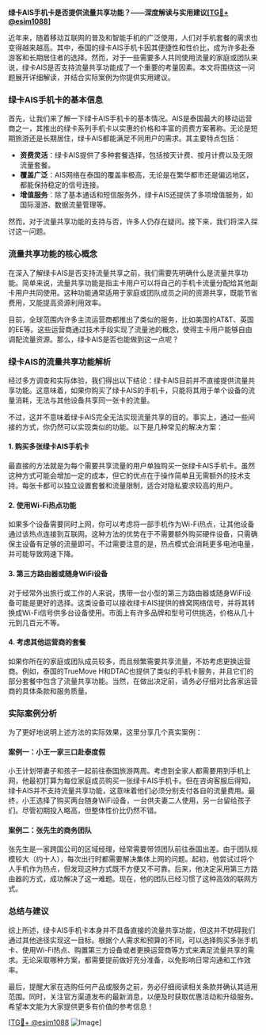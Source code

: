 **绿卡AIS手机卡是否提供流量共享功能？——深度解读与实用建议[[TG💪+ @esim1088](https://t.me/s/esim1088)]**

近年来，随着移动互联网的普及和智能手机的广泛使用，人们对手机套餐的需求也变得越来越高。其中，泰国的绿卡AIS手机卡因其便捷性和性价比，成为许多赴泰游客和长期居住者的选择。然而，对于一些需要多人共同使用流量的家庭或团队来说，绿卡AIS是否支持流量共享功能成了一个重要的考量因素。本文将围绕这一问题展开详细解读，并结合实际案例为你提供实用建议。

### 绿卡AIS手机卡的基本信息

首先，让我们来了解一下绿卡AIS手机卡的基本情况。AIS是泰国最大的移动运营商之一，其推出的绿卡系列手机卡以实惠的价格和丰富的资费方案著称。无论是短期旅游还是长期居住，绿卡AIS都能满足不同用户的需求。其主要特点包括：

- **资费灵活**：绿卡AIS提供了多种套餐选择，包括按天计费、按月计费以及无限流量套餐。
- **覆盖广泛**：AIS网络在泰国的覆盖率极高，无论是在繁华都市还是偏远地区，都能保持稳定的信号连接。
- **增值服务**：除了基本通话和短信服务外，绿卡AIS还提供了多项增值服务，如国际漫游、数据流量管理等。

然而，对于流量共享功能的支持与否，许多人仍存在疑问。接下来，我们将深入探讨这一问题。

### 流量共享功能的核心概念

在深入了解绿卡AIS是否支持流量共享之前，我们需要先明确什么是流量共享功能。简单来说，流量共享功能是指主卡用户可以将自己的手机卡流量分配给其他副卡用户共同使用。这种功能通常适用于家庭或团队成员之间的资源共享，既能节省费用，又能提高资源利用效率。

目前，全球范围内许多主流运营商都推出了类似的服务，比如美国的AT&T、英国的EE等。这些运营商通过技术手段实现了流量池的概念，使得主卡用户能够自由调配流量资源。那么，绿卡AIS是否也能做到这一点呢？

### 绿卡AIS的流量共享功能解析

经过多方调查和实际体验，我们得出以下结论：绿卡AIS目前并不直接提供流量共享功能。这意味着，如果你购买了绿卡AIS的手机卡，只能将其用于单个设备的流量消耗，无法与其他设备共享同一张卡的流量。

不过，这并不意味着绿卡AIS完全无法实现流量共享的目的。事实上，通过一些间接的方式，你仍然可以实现类似的功能。以下是几种常见的解决方案：

#### 1. 购买多张绿卡AIS手机卡

最直接的方法就是为每个需要共享流量的用户单独购买一张绿卡AIS手机卡。虽然这种方式可能会增加一定的成本，但它的优点在于操作简单且无需额外的技术支持。每张卡都可以独立设置套餐和流量限制，适合对隐私要求较高的用户。

#### 2. 使用Wi-Fi热点功能

如果多个设备需要同时上网，你可以考虑将一部手机作为Wi-Fi热点，让其他设备通过该热点连接到互联网。这种方法的优势在于不需要额外购买硬件设备，只需确保主设备有足够的流量即可。不过需要注意的是，热点模式会消耗更多电池电量，并可能导致网速下降。

#### 3. 第三方路由器或随身WiFi设备

对于经常外出旅行或工作的人来说，携带一台小型的第三方路由器或随身WiFi设备可能是更好的选择。这类设备可以接收绿卡AIS提供的蜂窝网络信号，并将其转换成Wi-Fi信号供多台设备使用。市面上有许多品牌和型号可供挑选，价格从几十元到几百元不等。

#### 4. 考虑其他运营商的套餐

如果你所在的家庭或团队成员较多，而且频繁需要共享流量，不妨考虑更换运营商。例如，泰国的TrueMove H和DTAC也提供了类似的手机卡服务，并且它们的部分套餐中包含了流量共享功能。当然，在做出决定前，请务必仔细对比各家运营商的具体条款和服务质量。

### 实际案例分析

为了更好地说明上述方法的实际效果，这里分享几个真实案例：

#### 案例一：小王一家三口赴泰度假

小王计划带妻子和孩子一起前往泰国旅游两周。考虑到全家人都需要用到手机上网，他最初打算为每位家庭成员购买一张绿卡AIS手机卡。但在咨询客服后得知，绿卡AIS并不支持流量共享功能，这意味着他们必须分别支付各自的流量费用。最终，小王选择了购买两台随身WiFi设备，一台供夫妻二人使用，另一台留给孩子们。尽管初期投入略高，但整体性价比仍然不错。

#### 案例二：张先生的商务团队

张先生是一家跨国公司的区域经理，经常需要带领团队前往泰国出差。由于团队规模较大（约十人），每次出行时都需要解决集体上网的问题。起初，他尝试过将个人手机作为热点，但发现这种方式既不方便又不可靠。后来，他决定采用第三方路由器的方式，成功解决了这一难题。现在，他的团队已经习惯了这种高效的联网方式。

### 总结与建议

综上所述，绿卡AIS手机卡本身并不具备直接的流量共享功能，但这并不妨碍我们通过其他途径实现这一目标。根据个人需求和预算的不同，可以选择购买多张手机卡、使用Wi-Fi热点、购置第三方设备或者更换运营商等方式来满足流量共享的需求。无论采取哪种方案，都需要提前做好充分准备，以免影响日常沟通和工作效率。

最后，提醒大家在选购任何产品或服务之前，务必仔细阅读相关条款并确认其适用范围。同时，关注官方渠道发布的最新消息，以便及时获取优惠活动和升级服务。希望本文能为大家提供更多有价值的参考信息！

[[TG💪+ @esim1088](https://t.me/s/esim1088) ![Image](https://i.postimg.cc/4NQfJmqS/Snipaste-2025-05-13-00-14-12.png)]